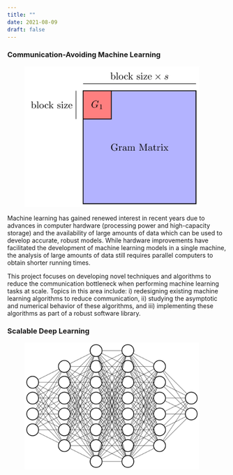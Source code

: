 ```yaml
---
title: ""
date: 2021-08-09
draft: false
---
```


### Communication-Avoiding Machine Learning
<figure>
<img src=/images/caml_fig.gif width="400">
<!--figcaption>Gram Matrix Partitioning for CA-ML.</figcaption-->
</figure>

Machine learning has gained renewed interest in recent years due to advances in computer hardware (processing power and high-capacity storage) and the availability of large amounts of data which can be used to develop accurate, robust models. While hardware improvements have facilitated the development of machine learning models in a single machine, the analysis of large amounts of data still requires parallel computers to obtain shorter running times.

This project focuses on developing novel techniques and algorithms to reduce the communication bottleneck when performing machine learning tasks at scale. Topics in this area include: i) redesigning existing machine learning algorithms to reduce communication, ii) studying the asymptotic and numerical behavior of these algorithms, and iii) implementing these algorithms as part of a robust software library.
### Scalable Deep Learning
<figure>
<img src=/images/dl_fig.gif width="400">
<!--figcaption>Neural Network Forward Pass.</figcaption-->
</figure>

